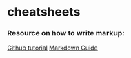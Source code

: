# cheatsheets


### Resource on how to write markup:
[Github tutorial](https://docs.github.com/en/get-started/writing-on-github/getting-started-with-writing-and-formatting-on-github/basic-writing-and-formatting-syntax)
[Markdown Guide](https://www.markdownguide.org/basic-syntax/)
